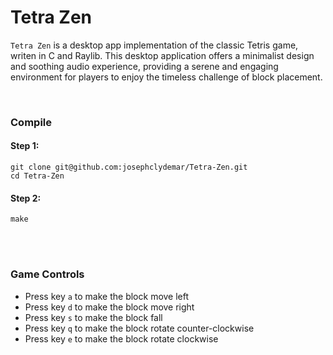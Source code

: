 # Tetra Zen
`Tetra Zen` is a desktop app implementation of the classic Tetris game, writen in C and Raylib. This desktop application offers a minimalist design and soothing audio experience, providing a serene and engaging environment for players to enjoy the timeless challenge of block placement.

<br>

### Compile
#### Step 1:
```
git clone git@github.com:josephclydemar/Tetra-Zen.git
cd Tetra-Zen
```

#### Step 2:
```
make
```

<br>
<br>

### Game Controls
- Press key `a` to make the block move left
- Press key `d` to make the block move right
- Press key `s` to make the block fall
- Press key `q` to make the block rotate counter-clockwise
- Press key `e` to make the block rotate clockwise
